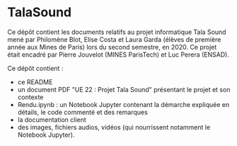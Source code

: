 # TalaSound

Ce dépôt contient les documents relatifs au projet informatique Tala Sound mené par Philomène Blot, Elise Costa et Laura Garda (élèves de première année aux Mines de Paris) lors du second semestre, en 2020. Ce projet était encadré par Pierre Jouvelot (MINES ParisTech) et Luc Perera (ENSAD).

Ce dépôt contient :
- ce README
- un document PDF "UE 22 : Projet Tala Sound" présentant le projet et son contexte
- Rendu.ipynb : un  Notebook Jupyter contenant la démarche expliquée en détails, le code commenté et des remarques
- la documentation client
- des images, fichiers audios, vidéos (qui nourrissent notamment le Notebook Jupyter).
